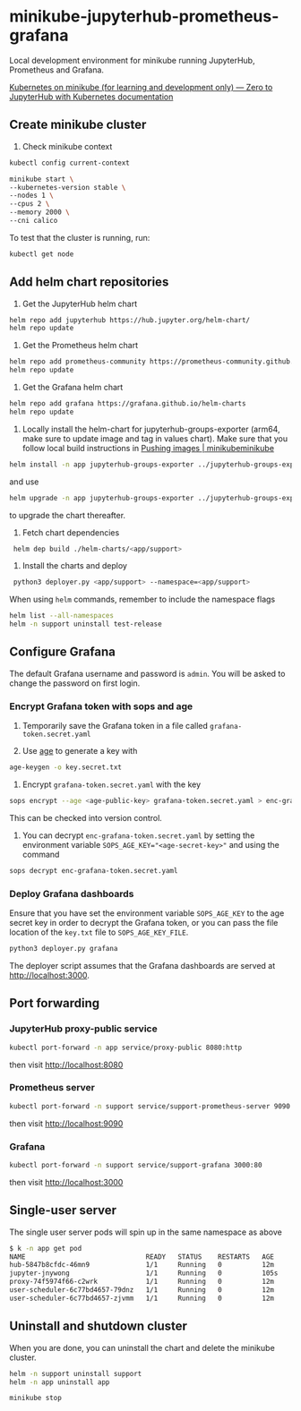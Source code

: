 # minikube-jupyterhub-prometheus-grafana

Local development environment for minikube running JupyterHub, Prometheus and Grafana.

[Kubernetes on minikube (for learning and development only) — Zero to JupyterHub with Kubernetes  documentation](https://z2jh.jupyter.org/en/stable/kubernetes/minikube/step-zero-minikube.html)

## Create minikube cluster

1. Check minikube context

```bash
kubectl config current-context
```

```bash
minikube start \
--kubernetes-version stable \
--nodes 1 \
--cpus 2 \
--memory 2000 \
--cni calico
```

To test that the cluster is running, run:

```bash
kubectl get node
```

## Add helm chart repositories

1. Get the JupyterHub helm chart

```bash
helm repo add jupyterhub https://hub.jupyter.org/helm-chart/
helm repo update
```

1. Get the Prometheus helm chart

```bash
helm repo add prometheus-community https://prometheus-community.github.io/helm-charts
helm repo update
```

1. Get the Grafana helm chart

```bash
helm repo add grafana https://grafana.github.io/helm-charts
helm repo update
```

1. Locally install the helm-chart for jupyterhub-groups-exporter (arm64, make sure to update image and tag in values chart). Make sure that you follow local build instructions in [Pushing images | minikubeminikube](https://minikube.sigs.k8s.io/docs/handbook/pushing/#1-pushing-directly-to-the-in-cluster-docker-daemon-docker-env)

```bash
helm install -n app jupyterhub-groups-exporter ../jupyterhub-groups-exporter/helm/jupyterhub-groups-exporter/
```

and use

```bash
helm upgrade -n app jupyterhub-groups-exporter ../jupyterhub-groups-exporter/helm/jupyterhub-groups-exporter/
```

to upgrade the chart thereafter.

1. Fetch chart dependencies

```bash
 helm dep build ./helm-charts/<app/support>
```

1. Install the charts and deploy

```bash
 python3 deployer.py <app/support> --namespace=<app/support>
```

When using `helm` commands, remember to include the namespace flags

```bash
helm list --all-namespaces
helm -n support uninstall test-release
```

## Configure Grafana

The default Grafana username and password is `admin`. You will be asked to change the password on first login.

### Encrypt Grafana token with sops and age

1. Temporarily save the Grafana token in a file called `grafana-token.secret.yaml`

1. Use [age](https://age-encryption.org/) to generate a key with

```bash
age-keygen -o key.secret.txt
```

1. Encrypt `grafana-token.secret.yaml` with the key

```bash
sops encrypt --age <age-public-key> grafana-token.secret.yaml > enc-grafana-token.secret.yaml
```

This can be checked into version control.

1. You can decrypt `enc-grafana-token.secret.yaml` by setting the environment variable `SOPS_AGE_KEY="<age-secret-key>"` and using the command

```bash
sops decrypt enc-grafana-token.secret.yaml
```

### Deploy Grafana dashboards

Ensure that you have set the environment variable `SOPS_AGE_KEY` to the age secret key in order to decrypt the Grafana token, or you can pass the file location of the `key.txt` file to `SOPS_AGE_KEY_FILE`.

```bash
python3 deployer.py grafana
```

The deployer script assumes that the Grafana dashboards are served at [http://localhost:3000](http://localhost:3000).

## Port forwarding

### JupyterHub proxy-public service

```bash
kubectl port-forward -n app service/proxy-public 8080:http
```

then visit [http://localhost:8080](http://localhost:8080)

### Prometheus server

```bash
kubectl port-forward -n support service/support-prometheus-server 9090:80
```

then visit [http://localhost:9090](http://localhost:9090)

### Grafana

```bash
kubectl port-forward -n support service/support-grafana 3000:80
```

then visit [http://localhost:3000](http://localhost:3000)

## Single-user server

The single user server pods will spin up in the same namespace as above

```bash
$ k -n app get pod
NAME                              READY   STATUS    RESTARTS   AGE
hub-5847b8cfdc-46mn9              1/1     Running   0          12m
jupyter-jnywong                   1/1     Running   0          105s
proxy-74f5974f66-c2wrk            1/1     Running   0          12m
user-scheduler-6c77bd4657-79dnz   1/1     Running   0          12m
user-scheduler-6c77bd4657-zjvmm   1/1     Running   0          12m
```

## Uninstall and shutdown cluster

When you are done, you can uninstall the chart and delete the minikube cluster.

```bash
helm -n support uninstall support
helm -n app uninstall app
```

```bash
minikube stop
```
